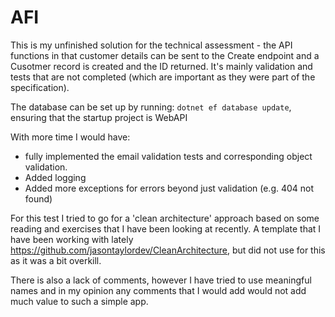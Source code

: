 # AFI

This is my unfinished solution for the technical assessment - the API functions in that customer details can be sent to the Create endpoint and a Cusotmer record is created and the ID returned. It's mainly validation and tests that are not completed (which are important as they were part of the specification).

The database can be set up by running:
`dotnet ef database update`, ensuring that the startup project is WebAPI

With more time I would have:
- fully implemented the email validation tests and corresponding object validation.
- Added logging
- Added more exceptions for errors beyond just validation (e.g. 404 not found)

For this test I tried to go for a 'clean architecture' approach based on some reading and exercises that I have been looking at recently. A template that I have been working with lately https://github.com/jasontaylordev/CleanArchitecture, but did not use for this as it was a bit overkill.

There is also a lack of comments, however I have tried to use meaningful names and in my opinion any comments that I would add would not add much value to such a simple app.
